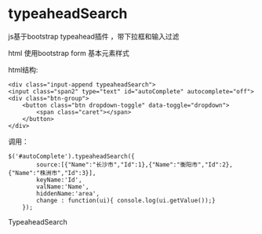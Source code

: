 typeaheadSearch
===============
js基于bootstrap typeahead插件 ，带下拉框和输入过滤

html 使用bootstrap form 基本元素样式

html结构:

    <div class="input-append typeaheadSearch">
    <input class="span2" type="text" id="autoComplete" autocomplete="off">
    <div class="btn-group">
        <button class="btn dropdown-toggle" data-toggle="dropdown">
            <span class="caret"></span>
        </button>
    </div>
</div>

调用：

    $('#autoComplete').typeaheadSearch({
            source:[{"Name":"长沙市","Id":1},{"Name":"衡阳市","Id":2},{"Name":"株洲市","Id":3}],
            keyName:'Id',
            valName:'Name',
            hiddenName:'area',
            change : function(ui){ console.log(ui.getValue());}
        });
        
        
TypeaheadSearch
